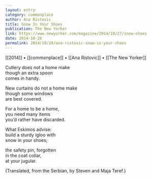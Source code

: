```yaml
---
layout: entry
category: commonplace
author: Ana Ristovic
title: Snow In Your Shoes
publication: The New Yorker
link: https://www.newyorker.com/magazine/2014/10/27/snow-shoes
date: 2014-10-20
permalink: 2014/10/20/ana-ristovic-snow-in-your-shoes
---
```


[[2014]] • [[commonplace]] • [[Ana Ristovic]] • [[The New Yorker]]

Cutlery does not a home make
<br>though an extra spoon
<br>comes in handy.

New curtains do not a home make
<br>though some windows
<br>are best covered.

For a home to be a home,
<br>you need many items 
<br>you’d rather have discarded. 

What Eskimos advise:
<br>build a sturdy igloo with
<br>snow in your shoes;

the safety pin, forgotten
<br>in the coat collar,
<br>at your jugular.

(Translated, from the Serbian, by Steven and Maja Teref.)
